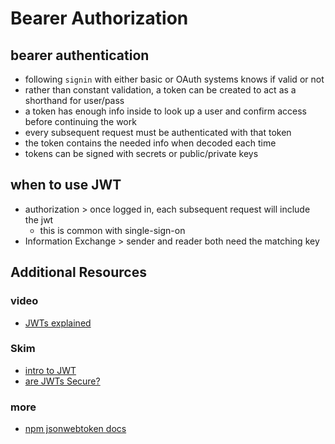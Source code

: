 # Bearer Authorization

## bearer authentication

- following `signin` with either basic or OAuth systems knows if valid or not
- rather than constant validation, a token can be created to act as a shorthand for user/pass
- a token has enough info inside to look up a user and confirm access before continuing the work
- every subsequent request must be authenticated with that token
- the token contains the needed info when decoded each time
- tokens can be signed with secrets or public/private keys

## when to use JWT

- authorization > once logged in, each subsequent request will include the jwt
  - this is common with single-sign-on
- Information Exchange > sender and reader both need the matching key

## Additional Resources

### video

- [JWTs explained](https://www.youtube.com/watch?v=926mknSW9Lo)

### Skim

- [intro to JWT](https://jwt.io/introduction/)
- [are JWTs Secure?](https://stackoverflow.com/questions/27301557/if-you-can-decode-jwt-how-are-they-secure)

### more

- [npm jsonwebtoken docs](https://www.npmjs.com/package/jsonwebtoken)